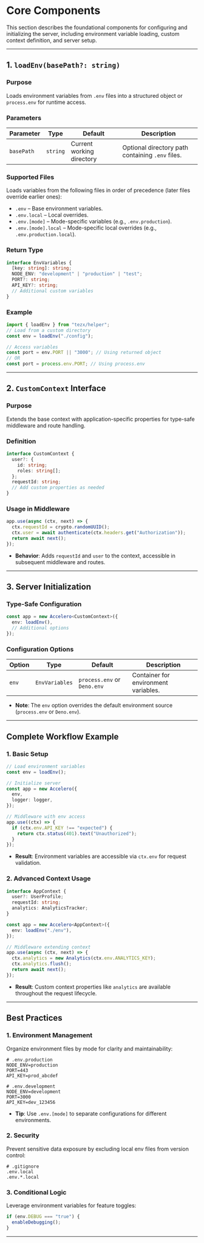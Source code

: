 # **Core Components**

This section describes the foundational components for configuring and initializing the server, including environment variable loading, custom context definition, and server setup.

---

## **1. `loadEnv(basePath?: string)`**

### **Purpose**

Loads environment variables from `.env` files into a structured object or `process.env` for runtime access.

### **Parameters**

| Parameter  | Type     | Default                   | Description                                      |
| ---------- | -------- | ------------------------- | ------------------------------------------------ |
| `basePath` | `string` | Current working directory | Optional directory path containing `.env` files. |

### **Supported Files**

Loads variables from the following files in order of precedence (later files override earlier ones):

- `.env` – Base environment variables.
- `.env.local` – Local overrides.
- `.env.[mode]` – Mode-specific variables (e.g., `.env.production`).
- `.env.[mode].local` – Mode-specific local overrides (e.g., `.env.production.local`).

### **Return Type**

```ts
interface EnvVariables {
  [key: string]: string;
  NODE_ENV: "development" | "production" | "test";
  PORT?: string;
  API_KEY?: string;
  // Additional custom variables
}
```

### **Example**

```ts
import { loadEnv } from "tezx/helper";
// Load from a custom directory
const env = loadEnv("./config");

// Access variables
const port = env.PORT || "3000"; // Using returned object
// OR
const port = process.env.PORT; // Using process.env
```

---

## **2. `CustomContext` Interface**

### **Purpose**

Extends the base context with application-specific properties for type-safe middleware and route handling.

### **Definition**

```ts
interface CustomContext {
  user?: {
    id: string;
    roles: string[];
  };
  requestId: string;
  // Add custom properties as needed
}
```

### **Usage in Middleware**

```ts
app.use(async (ctx, next) => {
  ctx.requestId = crypto.randomUUID();
  ctx.user = await authenticate(ctx.headers.get("Authorization"));
  return await next();
});
```

- **Behavior**: Adds `requestId` and `user` to the context, accessible in subsequent middleware and routes.

---

## **3. Server Initialization**

### **Type-Safe Configuration**

```ts
const app = new Accelero<CustomContext>({
  env: loadEnv(),
  // Additional options
});
```

### **Configuration Options**

| Option | Type           | Default                     | Description                          |
| ------ | -------------- | --------------------------- | ------------------------------------ |
| `env`  | `EnvVariables` | `process.env` or `Deno.env` | Container for environment variables. |

- **Note**: The `env` option overrides the default environment source (`process.env` or `Deno.env`).

---

## **Complete Workflow Example**

### **1. Basic Setup**

```ts
// Load environment variables
const env = loadEnv();

// Initialize server
const app = new Accelero({
  env,
  logger: logger,
});

// Middleware with env access
app.use((ctx) => {
  if (ctx.env.API_KEY !== "expected") {
    return ctx.status(401).text("Unauthorized");
  }
});
```

- **Result**: Environment variables are accessible via `ctx.env` for request validation.

### **2. Advanced Context Usage**

```ts
interface AppContext {
  user?: UserProfile;
  requestId: string;
  analytics: AnalyticsTracker;
}

const app = new Accelero<AppContext>({
  env: loadEnv("./env"),
});

// Middleware extending context
app.use(async (ctx, next) => {
  ctx.analytics = new Analytics(ctx.env.ANALYTICS_KEY);
  ctx.analytics.flush();
  return await next();
});
```

- **Result**: Custom context properties like `analytics` are available throughout the request lifecycle.

---

## **Best Practices**

### **1. Environment Management**

Organize environment files by mode for clarity and maintainability:

```plaintext
# .env.production
NODE_ENV=production
PORT=443
API_KEY=prod_abcdef

# .env.development
NODE_ENV=development
PORT=3000
API_KEY=dev_123456
```

- **Tip**: Use `.env.[mode]` to separate configurations for different environments.

### **2. Security**

Prevent sensitive data exposure by excluding local env files from version control:

```plaintext
# .gitignore
.env.local
.env.*.local
```

### **3. Conditional Logic**

Leverage environment variables for feature toggles:

```ts
if (env.DEBUG === "true") {
  enableDebugging();
}
```

---
